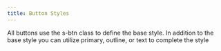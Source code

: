 ```yaml
---
title: Button Styles
---
```


All buttons use the s-btn class to define the base style. In addition to the base 
style you can utilize primary, outline, or text to complete the style